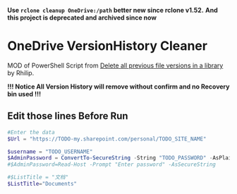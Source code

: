 **Use `rclone cleanup OneDrive:/path` better new since rclone v1.52.**
**And this project is deprecated and archived since now**


# OneDrive VersionHistory Cleaner

MOD of PowerShell Script from [Delete all previous file versions in a library](https://gallery.technet.microsoft.com/office/Delete-all-previous-file-fd1ba18a) by Rhilip.

**!!! Notice All Version History will remove without confirm and no Recovery bin used !!!**

## Edit those lines Before Run

```powershell
#Enter the data
$Url = "https://TODO-my.sharepoint.com/personal/TODO_SITE_NAME"

$username = "TODO_USERNAME"
$AdminPassword = ConvertTo-SecureString -String "TODO_PASSWORD" -AsPlainText -Force
#$AdminPassword=Read-Host -Prompt "Enter password" -AsSecureString

#$ListTitle = "文档"
$ListTitle="Documents"
```





